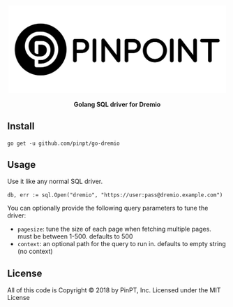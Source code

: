 <div align="center">
	<img width="500" src=".github/logo.svg" alt="pinpt-logo">
</div>

<p align="center" color="#6a737d">
	<strong>Golang SQL driver for Dremio</strong>
</p>

## Install

```
go get -u github.com/pinpt/go-dremio
```

## Usage

Use it like any normal SQL driver.

```
db, err := sql.Open("dremio", "https://user:pass@dremio.example.com")
```

You can optionally provide the following query parameters to tune the driver:

- `pagesize`: tune the size of each page when fetching multiple pages. must be between 1-500. defaults to 500
- `context`: an optional path for the query to run in. defaults to empty string (no context)

## License

All of this code is Copyright &copy; 2018 by PinPT, Inc. Licensed under the MIT License
